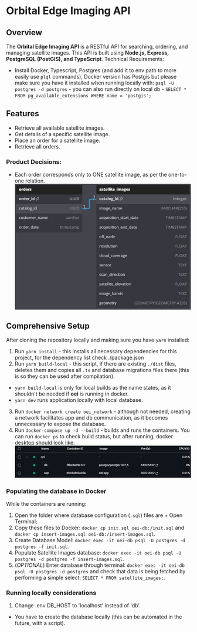 # Orbital Edge Imaging API

## Overview
The **Orbital Edge Imaging API** is a RESTful API for searching, ordering, and managing satellite images. This API is built using **Node.js, Express, PostgreSQL (PostGIS), and TypeScript**. Technical Requirements:
- Install Docker, Typescript, Postgres (and add it to env path to more easily use `plql` commands), Docker version has Postgis but please make sure you have it installed when running locally with: `psql -U postgres -d postgres` - you can also run directly on local db - `SELECT * FROM pg_available_extensions WHERE name = 'postgis';`

## Features
- Retrieve all available satellite images.
- Get details of a specific satellite image.
- Place an order for a satellite image.
- Retrieve all orders.

### Product Decisions:
- Each order corresponds only to ONE satellite image, as per the one-to-one relation.
![RelationalDatabaseModel](docs/dbmodel.png)


## Comprehensive Setup
After cloning the repository locally and making sure you have `yarn` installed:

1. Run `yarn install` - this installs all necessary dependencies for this project, for the dependency list check ./package.json
2. Run `yarn build-local` - this script, if there are existing `./dist` files, deletes them and copies all `.ts` and database migrations files there (this is so they can be used after compilation).
- `yarn build-local` is only for local builds as the name states, as it shouldn't be needed if **oei** is running in docker.
- `yarn dev` runs application locally with local database.
3. Run `docker network create oei_network` - although not needed, creating a network facilitates app and db communication, as it becomes unnecessary to expose the database.
4. Run `docker-compose up -d --build` - builds and runs the containers. You can run `docker ps` to check build status, but after running, docker desktop should look like:
![Docker](docs/docker.png)


### Populating the database in Docker
While the containers are running:
1. Open the folder where database configuration (`.sql`) files are + Open Terminal;
2. Copy these files to Docker: `docker cp init.sql oei-db:/init.sql` and `docker cp insert-images.sql oei-db:/insert-images.sql`.
3. Create Database Model: `docker exec -it oei-db psql -U postgres -d postgres -f init.sql`.
4. Populate Satellite Images database: `docker exec -it oei-db psql -U postgres -d postgres -f insert-images.sql`.
5. (_OPTIONAL_) Enter database through terminal: `docker exec -it oei-db psql -U postgres -d postgres` and check that data is being fetched by performing a simple select: `SELECT * FROM satellite_images;`.

### Running locally considerations
1. Change .env DB_HOST to 'localhost' instead of 'db'.
- You have to create the database locally (this can be automated in the future, with a script).
